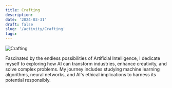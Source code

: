 ```yaml
---
title: Crafting
description: 
date: '2024-03-31'
draft: false
slug: '/activity/Crafting'
tags:
---
```


![Crafting](/Crafting.png)

Fascinated by the endless possibilities of Artificial Intelligence, I dedicate myself to exploring how AI can transform industries, enhance creativity, and solve complex problems. My journey includes studying machine learning algorithms, neural networks, and AI's ethical implications to harness its potential responsibly.
